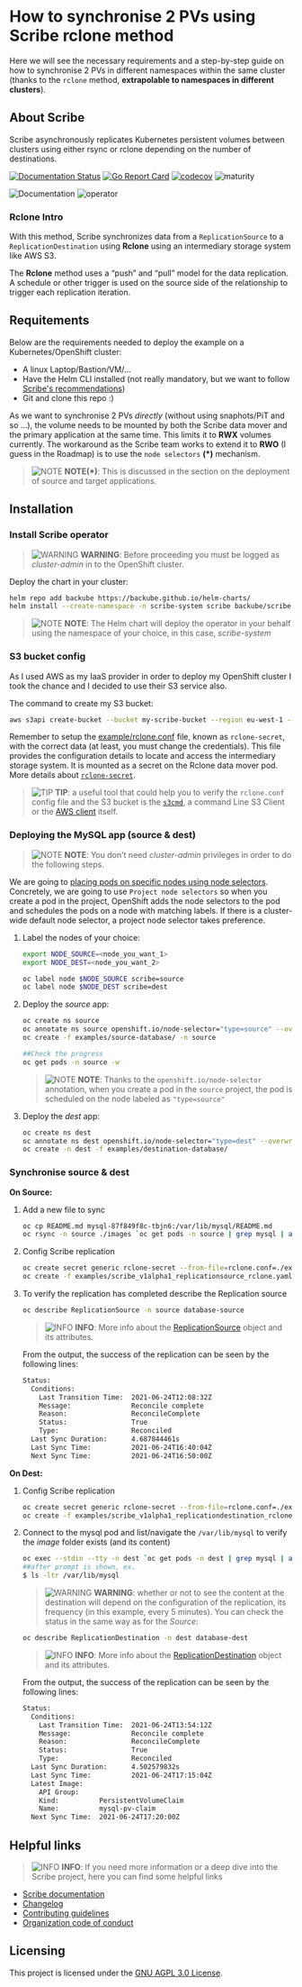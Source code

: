 # How to synchronise 2 PVs using Scribe rclone method

Here we will see the necessary requirements and a step-by-step guide on how to synchronise 2 PVs in different namespaces within the same cluster (thanks to the `rclone` method, **extrapolable to namespaces in different clusters**).

## About Scribe

Scribe asynchronously replicates Kubernetes persistent volumes between clusters
using either rsync or rclone depending on the number of destinations.

[![Documentation
Status](https://readthedocs.org/projects/scribe-replication/badge/?version=latest)](https://scribe-replication.readthedocs.io/en/latest/?badge=latest)
[![Go Report
Card](https://goreportcard.com/badge/github.com/backube/scribe)](https://goreportcard.com/report/github.com/backube/scribe)
[![codecov](https://codecov.io/gh/backube/scribe/branch/master/graph/badge.svg)](https://codecov.io/gh/backube/scribe)
![maturity](https://img.shields.io/static/v1?label=maturity&message=alpha&color=red)

![Documentation](https://github.com/backube/scribe/workflows/Documentation/badge.svg)
![operator](https://github.com/backube/scribe/workflows/operator/badge.svg)
### Rclone Intro

With this method, Scribe synchronizes data from a `ReplicationSource` to a `ReplicationDestination` using **Rclone** using an intermediary storage system like AWS S3.

The **Rclone** method uses a “push” and “pull” model for the data replication. A schedule or other trigger is used on the source side of the relationship to trigger each replication iteration.

## Requitements

Below are the requirements needed to deploy the example on a Kubernetes/OpenShift cluster:

* A linux Laptop/Bastion/VM/...
* Have the Helm CLI installed (not really mandatory, but we want to follow [Scribe's recommendations](https://scribe-replication.readthedocs.io/en/latest/installation/index.html#kubernetes-openshift))
* Git and clone this repo :)

As we want to synchronise 2 PVs _directly_ (without using snaphots/PiT and so ...), the volume needs to be mounted by both the Scribe data mover and the primary application at the same time. This limits it to **RWX** volumes currently. The workaround as the Scribe team works to extend it to **RWO** (I guess in the Roadmap) is to use the `node selectors` **(*)** mechanism.

> ![NOTE](images/note-icon.png) **NOTE(*)**: This is discussed in the section on the deployment of source and target applications.

## Installation

### Install Scribe operator

> ![WARNING](images/warning-icon.png) **WARNING**: Before proceeding you must be logged as _cluster-admin_ in to the OpenShift cluster.

Deploy the chart in your cluster:

```bash
helm repo add backube https://backube.github.io/helm-charts/
helm install --create-namespace -n scribe-system scribe backube/scribe
```
> ![NOTE](images/note-icon.png) **NOTE**: The Helm chart will deploy the operator in your behalf using the namespace of your choice, in this case, _scribe-system_


### S3 bucket config

As I used AWS as my IaaS provider in order to deploy my OpenShift cluster I took the chance and I decided to use their S3 service also.

The command to create my S3 bucket:

```bash
aws s3api create-bucket --bucket my-scribe-bucket --region eu-west-1 --create-bucket-configuration LocationConstraint=eu-west-1
```

Remember to setup the [example/rclone.conf](example/rclone.conf) file, known as `rclone-secret`, with the correct data (at least, you must change the credentials). This file provides the configuration details to locate and access the intermediary storage system. It is mounted as a secret on the Rclone data mover pod. More details about [`rclone-secret`](https://scribe-replication.readthedocs.io/en/latest/usage/rclone/rclone-secret.html?highlight=rclone.conf#what-is-rclone-secret).

> ![TIP](images/info-icon.png) **TIP**: a useful tool that could help you to verify the `rclone.conf` config file and the S3 bucket is the [`s3cmd`](https://s3tools.org/s3cmd), a command Line S3 Client or the [AWS client](https://docs.aws.amazon.com/cli/latest/userguide/install-cliv2-linux.html) itself.

### Deploying the MySQL app (source & dest)

> ![NOTE](images/note-icon.png) **NOTE**: You don't need _cluster-admin_ privileges in order to do the following steps.

We are going to [placing pods on specific nodes using node selectors](https://docs.openshift.com/container-platform/4.7/nodes/scheduling/nodes-scheduler-node-selectors.html). Concretely, we are going to use `Project node selectors` so when you create a pod in the project, OpenShift adds the node selectors to the pod and schedules the pods on a node with matching labels. If there is a cluster-wide default node selector, a project node selector takes preference.

1. Label the nodes of your choice:

    ```bash
    export NODE_SOURCE=<node_you_want_1>
    export NODE_DEST=<node_you_want_2>
    
    oc label node $NODE_SOURCE scribe=source
    oc label node $NODE_DEST scribe=dest
    ```

2. Deploy the _source_ app:

    ```bash
    oc create ns source
    oc annotate ns source openshift.io/node-selector="type=source" --overwrite
    oc create -f examples/source-database/ -n source

    ##Check the progress
    oc get pods -n source -w
    ```

    > ![NOTE](images/note-icon.png) **NOTE**: Thanks to the `openshift.io/node-selector` annotation, when you create a pod in the `source` project, the pod is scheduled on the node labeled as `"type=source"`

3. Deploy the _dest_ app:

    ```bash
    oc create ns dest
    oc annotate ns dest openshift.io/node-selector="type=dest" --overwrite
    oc create -n dest -f examples/destination-database/
    ```

### Synchronise source & dest

**On Source:**

1. Add a new file to sync

    ```bash
    oc cp README.md mysql-87f849f8c-tbjn6:/var/lib/mysql/README.md
    oc rsync -n source ./images `oc get pods -n source | grep mysql | awk '{print $1}'`:/var/lib/mysql
    ```

2. Config Scribe replication

    ```bash
    oc create secret generic rclone-secret --from-file=rclone.conf=./examples/rclone.conf -n source
    oc create -f examples/scribe_v1alpha1_replicationsource_rclone.yaml -n source
    ```

3. To verify the replication has completed describe the Replication source

    ```bash
    oc describe ReplicationSource -n source database-source
    ```
    
    > ![INFO](images/info-icon.png) **INFO**: More info about the [ReplicationSource](https://scribe-replication.readthedocs.io/en/latest/usage/rclone/index.html?highlight=ReplicationSource#source-configuration) object and its attributes.

    From the output, the success of the replication can be seen by the following lines:

    ```bash
    Status:
      Conditions:
        Last Transition Time:  2021-06-24T12:08:32Z
        Message:               Reconcile complete
        Reason:                ReconcileComplete
        Status:                True
        Type:                  Reconciled
      Last Sync Duration:      4.687844461s
      Last Sync Time:          2021-06-24T16:40:04Z
      Next Sync Time:          2021-06-24T16:50:00Z
    ```

**On Dest:**

1. Config Scribe replication

    ```bash
    oc create secret generic rclone-secret --from-file=rclone.conf=./examples/rclone.conf -n dest
    oc create -f examples/scribe_v1alpha1_replicationdestination_rclone.yaml -n dest
    ```

2. Connect to the mysql pod and list/navigate the `/var/lib/mysql` to verify the _image_ folder exists (and its content)

    ```bash
    oc exec --stdin --tty -n dest `oc get pods -n dest | grep mysql | awk '{print $1}'` -- /bin/bash
    ##after prompt is shown, ex.
    $ ls -ltr /var/lib/mysql
    ```

    > ![WARNING](images/warning-icon.png) **WARNING**: whether or not to see the content at the destination will depend on the configuration of the replication, its frequency (in this example, every 5 minutes). You can check the status in the same way as for the _Source_:

    ```bash
    oc describe ReplicationDestination -n dest database-dest
    ```

    > ![INFO](images/info-icon.png) **INFO**: More info about the [ReplicationDestination](https://scribe-replication.readthedocs.io/en/latest/usage/rclone/index.html?highlight=ReplicationSource#destination-status) object and its attributes.

    From the output, the success of the replication can be seen by the following lines:

    ```bash
    Status:
      Conditions:
        Last Transition Time:  2021-06-24T13:54:12Z
        Message:               Reconcile complete
        Reason:                ReconcileComplete
        Status:                True
        Type:                  Reconciled
      Last Sync Duration:      4.502579832s
      Last Sync Time:          2021-06-24T17:15:04Z
      Latest Image:
        API Group:     
        Kind:          PersistentVolumeClaim
        Name:          mysql-pv-claim
      Next Sync Time:  2021-06-24T17:20:00Z
    ```

## Helpful links

> ![INFO](images/info-icon.png) **INFO**: If you need more information or a deep dive into the Scribe project, here you can find some helpful links

* [Scribe documentation](https://scribe-replication.readthedocs.io)
* [Changelog](CHANGELOG.md)
* [Contributing guidelines](https://github.com/backube/.github/blob/master/CONTRIBUTING.md)
* [Organization code of conduct](https://github.com/backube/.github/blob/master/CODE_OF_CONDUCT.md)

## Licensing

This project is licensed under the [GNU AGPL 3.0 License](LICENSE).
